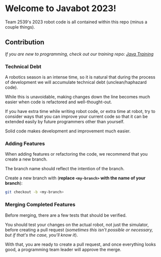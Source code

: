 # Welcome to Javabot 2023!

Team 2539's 2023 robot code is all contained within this repo (minus a couple things).

## Contribution

_If you are new to programming, check out our training repo: [Java Training](https://github.com/FRC2539/java-training)_

### Technical Debt

A robotics season is an intense time, so it is natural that during the process of development we will accumulate technical debt (unclean/haphazard code).

While this is unavoidable, making changes down the line becomes much easier when code is refactored and well-thought-out.

If you have extra time while writing robot code, or extra time at robot, try to consider ways that you can improve your current code so that it can be extended easily by future programmers other than yourself.

Solid code makes development and improvement much easier.

### Adding Features

When adding features or refactoring the code, we recommend that you create a new branch. 

The branch name should reflect the intention of the branch.

Create a new branch with (**replace `<my-branch>` with the name of your branch**):

```bash
git checkout -b <my-branch>
```

### Merging Completed Features

Before merging, there are a few tests that should be verified.

You should test your changes on the actual robot, not just the simulator, before creating a pull request (_sometimes this isn't possible or necessary, but if that's the case, you'll know it_).

With that, you are ready to create a pull request, and once everything looks good, a programming team leader will approve the merge.